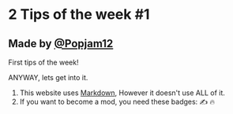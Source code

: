 # 2 Tips of the week #1
## Made by [@Popjam12](https://scratch.mit.edu/users/popjam12)

First tips of the week!

ANYWAY, lets get into it.

1. This website uses [Markdown](https://www.markdownguide.org/cheat-sheet/), However it doesn't use ALL of it.
2. If you want to become a mod, you need these badges: ✍️ 🔥
